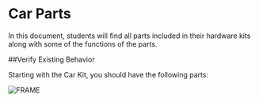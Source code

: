 # Car Parts

In this document, students will find all parts included in their hardware kits along with some of the functions of the parts.

##Verify Existing Behavior

Starting with the Car Kit, you should have the following parts:

![FRAME](./images/FRAME.png)
